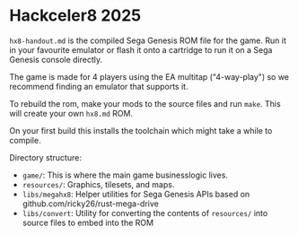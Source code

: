 # Hackceler8 2025

`hx8-handout.md` is the compiled Sega Genesis ROM file for the game. Run it in your favourite emulator or flash
it onto a cartridge to run it on a Sega Genesis console directly.

The game is made for 4 players using the EA multitap ("4-way-play") so we recommend finding an emulator that
supports it.

To rebuild the rom, make your mods to the source files and run `make`. This will create your own `hx8.md` ROM.

On your first build this installs the toolchain which might take a while to compile.

Directory structure:
* `game/`: This is where the main game businesslogic lives.
* `resources/`: Graphics, tilesets, and maps.
* `libs/megahx8`: Helper utilities for Sega Genesis APIs based on github.com/ricky26/rust-mega-drive
* `libs/convert`: Utility for converting the contents of `resources/` into source files to embed into the ROM
